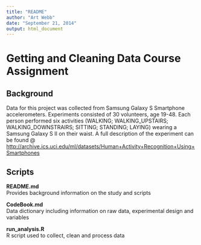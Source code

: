 ```yaml
---
title: "README"
author: "Art Webb"
date: "September 21, 2014"
output: html_document
---  
```

  
# Getting and Cleaning Data Course Assignment  
  
## Background  

Data for this project was collected from Samsung Galaxy S Smartphone accelerometers. Experiments consisted of 30 volunteers, age 19-48. Each person performed six activities (WALKING; WALKING_UPSTAIRS; WALKING_DOWNSTRAIRS; SITTING; STANDING; LAYING) wearing a Samsung Galaxy S II on their waist. A full description of the experiment can be found @ http://archive.ics.uci.edu/ml/datasets/Human+Activity+Recognition+Using+Smartphones  

## Scripts  

**README.md**  
Provides background information on the study and scripts  

**CodeBook.md**  
Data dictionary including information on raw data, experimental design and variables  

**run_analysis.R**  
R script used to collect, clean and process data  